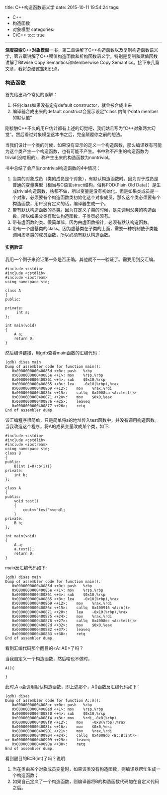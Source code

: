title: C++构造函数语义学
date: 2015-10-11 19:54:24
tags:
- C++
- 构造函数
- 对象模型
categories:
- C/C++
toc: true 

---
**深度探索C++对象模型**一书，第二章讲解了C++构造函数以及复制构造函数语义学，第五章讲解了C++赋值构造函数和析构函数语义学。特别是复制和赋值函数讲解了Bitwise Copy Semantics和Memberwise Copy Semantics。接下来几篇文章，我将总结这些知识点。

### 构造函数
首先给出两个常见的误解：
1. 任何class如果没有定有default constructor，就会被合成出来
2. 编译器合成出来的default construct会显示设定“class 内每个data member的默认值”

刚接触C++不久的用户估计都有上述的幻觉吧，我们姑且写为“C++对象两大幻觉”。然后看过对象模型这本书之后，完全颠覆你之前的想法。

当我们设计一个类的时候，如果没有显示的定义一个构造函数，那么编译器有可能为这个类产生一个构造函数，也有可能不产生。书中称不产生的构造函数为trivial(没啥用的)，称产生出来的构造函数为nontrivial。

书中总结了会产生nontrivial构造函数的4中情况：
1. 当类的对象成员（类的成员是个对象），有默认构造函数时。因为对于成员是普通的变量类型（相当与C语言struct结构，俗称POD(Plain Old Data））是生成trivial构造函数，啥都不做，所以变量是没有初始化。但是如果类成员是一个对象，必须要有个构造函数类初始化这个对象成员，那么这个类必须要有个构造函数，用户没有定义的话，编译器生成一个。
2. 带有默认构造函数的基类。因为在定义子类的时候，是先调用父类的构造函数。所以如果父类有默认构造函数，子类页必须有。
3. 带有虚函数的类。很简单嘛，因为由虚函数指针，必须有默认构造函数。
4. 带有一个虚基类的class。因为虚基类在子类的上面，需要一种机制使子类能调用虚基类的成员函数，所以必须有默认构造函数。

#### 实例验证
我用一个例子来验证第一条是否正确。其他就不一一验证了。需要用到反汇编。
```
#include <cstdio>
#include <cstdlib>
#include <iostream>
using namespace std;

class A
{
public:
	
private:
	 int a;
};

int main(void)
{
	A a;
	return 0;
}
```
然后编译链接，用gdb查看main函数的汇编代码：
```
(gdb) disas main
Dump of assembler code for function main():
   0x000000000040085d <+0>:	push   %rbp
   0x000000000040085e <+1>:	mov    %rsp,%rbp
   0x0000000000400861 <+4>:	sub    $0x10,%rsp
   0x0000000000400865 <+8>:	lea    -0x10(%rbp),%rax
   0x0000000000400869 <+12>:	mov    %rax,%rdi
   0x000000000040086c <+15>:	callq  0x4008ca <A::test()>
   0x0000000000400871 <+20>:	mov    $0x0,%eax
   0x0000000000400876 <+25>:	leaveq 
   0x0000000000400877 <+26>:	retq   
End of assembler dump.
```
该汇编程序很简单，只是简单将a的地址传入test函数中，并没有调用构造函数。
当我改造这个程序，将A的成员变量改成某个类，如下:
```
#include <cstdio>
#include <cstdlib>
#include <iostream>
using namespace std;
class B
{
public:
	B(int i=0):b(i){}
private:
	int b;
};

class A
{
public:
	void test()
	{
		cout<<"test"<<endl;
	}
private:
	B b;
};

int main(void)
{
	A a;
	a.test();
	return 0;
}

```
main反汇编代码如下:
```
(gdb) disas main
Dump of assembler code for function main():
   0x000000000040085d <+0>:	push   %rbp
   0x000000000040085e <+1>:	mov    %rsp,%rbp
   0x0000000000400861 <+4>:	sub    $0x10,%rsp
   0x0000000000400865 <+8>:	lea    -0x10(%rbp),%rax
   0x0000000000400869 <+12>:	mov    %rax,%rdi
   0x000000000040086c <+15>:	callq  0x400916 <A::A()>
   0x0000000000400871 <+20>:	lea    -0x10(%rbp),%rax
   0x0000000000400875 <+24>:	mov    %rax,%rdi
   0x0000000000400878 <+27>:	callq  0x4008ec <A::test()>
   0x000000000040087d <+32>:	mov    $0x0,%eax
   0x0000000000400882 <+37>:	leaveq 
   0x0000000000400883 <+38>:	retq   
End of assembler dump.
```
看到汇编代码那个醒目的<A::A()>了吗？

当我自定义一个构造函数，然后啥也不做时，
```
A(){

}
```
此时,A a会调用默认构造函数，即上述那个，A()函数反汇编代码如下：
```
(gdb) disas
Dump of assembler code for function A::A():
   0x00000000004008ec <+0>:	push   %rbp
   0x00000000004008ed <+1>:	mov    %rsp,%rbp
   0x00000000004008f0 <+4>:	sub    $0x10,%rsp
   0x00000000004008f4 <+8>:	mov    %rdi,-0x8(%rbp)
   0x00000000004008f8 <+12>:	mov    -0x8(%rbp),%rax
   0x00000000004008fc <+16>:	mov    $0x0,%esi
   0x0000000000400901 <+21>:	mov    %rax,%rdi
   0x0000000000400904 <+24>:	callq  0x4008d6 <B::B(int)>
=> 0x0000000000400909 <+29>:	leaveq 
   0x000000000040090a <+30>:	retq   
End of assembler dump.
```

看到醒目的B::B(int)了吗？说明:
1. 当在类由某个对象成员变量时，如果该类没有构造函数，则编译器帮忙生成一个构造函数；
2. 如果自己定义了一个构造函数，则编译器将B的构造函数代码加在自定义代码之后。











